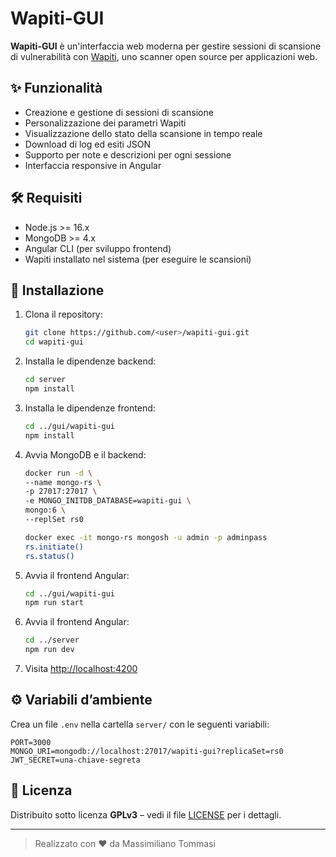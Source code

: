 # Wapiti-GUI

**Wapiti-GUI** è un'interfaccia web moderna per gestire sessioni di scansione di vulnerabilità con [Wapiti](https://github.com/wapiti-scanner/wapiti), uno scanner open source per applicazioni web.

## ✨ Funzionalità

- Creazione e gestione di sessioni di scansione
- Personalizzazione dei parametri Wapiti
- Visualizzazione dello stato della scansione in tempo reale
- Download di log ed esiti JSON
- Supporto per note e descrizioni per ogni sessione
- Interfaccia responsive in Angular

## 🛠️ Requisiti

- Node.js >= 16.x
- MongoDB >= 4.x
- Angular CLI (per sviluppo frontend)
- Wapiti installato nel sistema (per eseguire le scansioni)

## 🚀 Installazione

1. Clona il repository:
   ```bash
   git clone https://github.com/<user>/wapiti-gui.git
   cd wapiti-gui
   ```

2. Installa le dipendenze backend:
   ```bash
   cd server
   npm install
   ```

3. Installa le dipendenze frontend:
   ```bash
   cd ../gui/wapiti-gui
   npm install
   ```

4. Avvia MongoDB e il backend:
   ```bash
   docker run -d \
   --name mongo-rs \
   -p 27017:27017 \
   -e MONGO_INITDB_DATABASE=wapiti-gui \
   mongo:6 \
   --replSet rs0

   docker exec -it mongo-rs mongosh -u admin -p adminpass
   rs.initiate()
   rs.status()
   ```

5. Avvia il frontend Angular:
   ```bash
   cd ../gui/wapiti-gui
   npm run start
   ```

6. Avvia il frontend Angular:
   ```bash
   cd ../server
   npm run dev
   ```

7. Visita [http://localhost:4200](http://localhost:4200)

## ⚙️ Variabili d’ambiente

Crea un file `.env` nella cartella `server/` con le seguenti variabili:

```
PORT=3000
MONGO_URI=mongodb://localhost:27017/wapiti-gui?replicaSet=rs0
JWT_SECRET=una-chiave-segreta
```

## 📄 Licenza

Distribuito sotto licenza **GPLv3** – vedi il file [LICENSE](./LICENSE) per i dettagli.

---

> Realizzato con ♥ da Massimiliano Tommasi
